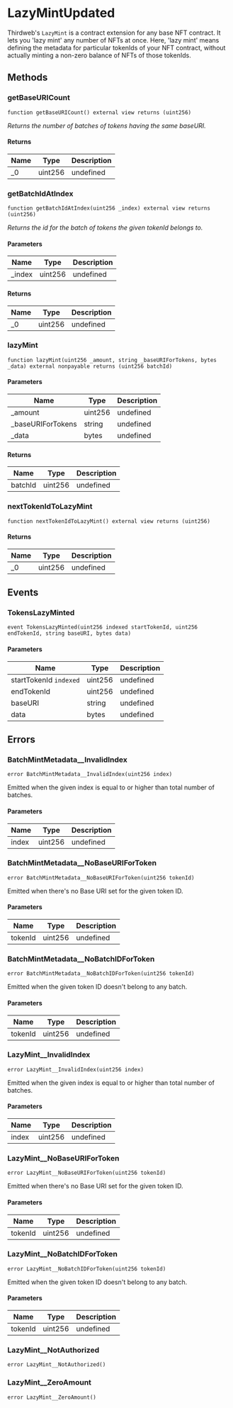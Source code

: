 # LazyMintUpdated





Thirdweb&#39;s `LazyMint` is a contract extension for any base NFT contract. It lets you &#39;lazy mint&#39; any number of NFTs  at once. Here, &#39;lazy mint&#39; means defining the metadata for particular tokenIds of your NFT contract, without actually  minting a non-zero balance of NFTs of those tokenIds.



## Methods

### getBaseURICount

```solidity
function getBaseURICount() external view returns (uint256)
```



*Returns the number of batches of tokens having the same baseURI.*


#### Returns

| Name | Type | Description |
|---|---|---|
| _0 | uint256 | undefined

### getBatchIdAtIndex

```solidity
function getBatchIdAtIndex(uint256 _index) external view returns (uint256)
```



*Returns the id for the batch of tokens the given tokenId belongs to.*

#### Parameters

| Name | Type | Description |
|---|---|---|
| _index | uint256 | undefined

#### Returns

| Name | Type | Description |
|---|---|---|
| _0 | uint256 | undefined

### lazyMint

```solidity
function lazyMint(uint256 _amount, string _baseURIForTokens, bytes _data) external nonpayable returns (uint256 batchId)
```





#### Parameters

| Name | Type | Description |
|---|---|---|
| _amount | uint256 | undefined
| _baseURIForTokens | string | undefined
| _data | bytes | undefined

#### Returns

| Name | Type | Description |
|---|---|---|
| batchId | uint256 | undefined

### nextTokenIdToLazyMint

```solidity
function nextTokenIdToLazyMint() external view returns (uint256)
```






#### Returns

| Name | Type | Description |
|---|---|---|
| _0 | uint256 | undefined



## Events

### TokensLazyMinted

```solidity
event TokensLazyMinted(uint256 indexed startTokenId, uint256 endTokenId, string baseURI, bytes data)
```





#### Parameters

| Name | Type | Description |
|---|---|---|
| startTokenId `indexed` | uint256 | undefined |
| endTokenId  | uint256 | undefined |
| baseURI  | string | undefined |
| data  | bytes | undefined |



## Errors

### BatchMintMetadata__InvalidIndex

```solidity
error BatchMintMetadata__InvalidIndex(uint256 index)
```

Emitted when the given index is equal to or higher than total number of batches.



#### Parameters

| Name | Type | Description |
|---|---|---|
| index | uint256 | undefined |

### BatchMintMetadata__NoBaseURIForToken

```solidity
error BatchMintMetadata__NoBaseURIForToken(uint256 tokenId)
```

Emitted when there&#39;s no Base URI set for the given token ID.



#### Parameters

| Name | Type | Description |
|---|---|---|
| tokenId | uint256 | undefined |

### BatchMintMetadata__NoBatchIDForToken

```solidity
error BatchMintMetadata__NoBatchIDForToken(uint256 tokenId)
```

Emitted when the given token ID doesn&#39;t belong to any batch.



#### Parameters

| Name | Type | Description |
|---|---|---|
| tokenId | uint256 | undefined |

### LazyMint__InvalidIndex

```solidity
error LazyMint__InvalidIndex(uint256 index)
```

Emitted when the given index is equal to or higher than total number of batches.



#### Parameters

| Name | Type | Description |
|---|---|---|
| index | uint256 | undefined |

### LazyMint__NoBaseURIForToken

```solidity
error LazyMint__NoBaseURIForToken(uint256 tokenId)
```

Emitted when there&#39;s no Base URI set for the given token ID.



#### Parameters

| Name | Type | Description |
|---|---|---|
| tokenId | uint256 | undefined |

### LazyMint__NoBatchIDForToken

```solidity
error LazyMint__NoBatchIDForToken(uint256 tokenId)
```

Emitted when the given token ID doesn&#39;t belong to any batch.



#### Parameters

| Name | Type | Description |
|---|---|---|
| tokenId | uint256 | undefined |

### LazyMint__NotAuthorized

```solidity
error LazyMint__NotAuthorized()
```






### LazyMint__ZeroAmount

```solidity
error LazyMint__ZeroAmount()
```







